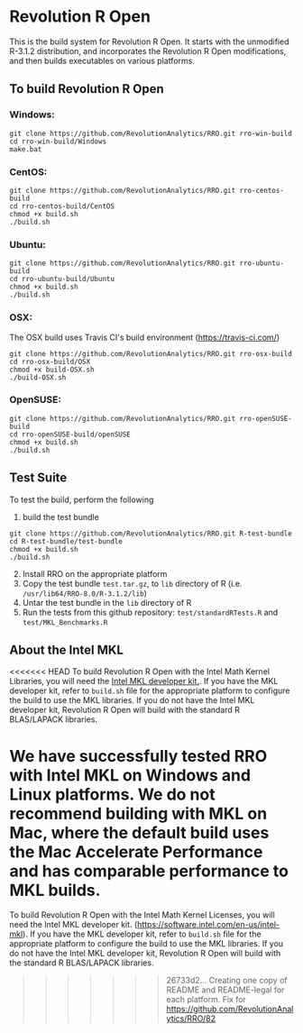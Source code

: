 # Revolution R Open

This is the build system for Revolution R Open. It starts with the unmodified R-3.1.2 distribution, and incorporates the Revolution R Open modifications, and then builds executables on various platforms.

## To build Revolution R Open

### Windows:

```
git clone https://github.com/RevolutionAnalytics/RRO.git rro-win-build
cd rro-win-build/Windows
make.bat
```

### CentOS:

```
git clone https://github.com/RevolutionAnalytics/RRO.git rro-centos-build
cd rro-centos-build/CentOS
chmod +x build.sh
./build.sh
```

### Ubuntu:

```
git clone https://github.com/RevolutionAnalytics/RRO.git rro-ubuntu-build
cd rro-ubuntu-build/Ubuntu
chmod +x build.sh
./build.sh
```

### OSX:

The OSX build uses Travis CI's build environment (https://travis-ci.com/)

```
git clone https://github.com/RevolutionAnalytics/RRO.git rro-osx-build
cd rro-osx-build/OSX
chmod +x build-OSX.sh
./build-OSX.sh
```

### OpenSUSE:

```
git clone https://github.com/RevolutionAnalytics/RRO.git rro-openSUSE-build
cd rro-openSUSE-build/openSUSE
chmod +x build.sh
./build.sh
```

## Test Suite

To test the build, perform the following

1. build the test bundle

  ```
  git clone https://github.com/RevolutionAnalytics/RRO.git R-test-bundle
  cd R-test-bundle/test-bundle
  chmod +x build.sh
  ./build.sh
  ```
2. Install RRO on the appropriate platform
3. Copy the test bundle `test.tar.gz`, to `lib` directory of R (i.e. `/usr/lib64/RRO-8.0/R-3.1.2/lib`)
4. Untar the test bundle in the `lib` directory of R
5. Run the tests from this github repository: `test/standardRTests.R` and `test/MKL_Benchmarks.R`


## About the Intel MKL

<<<<<<< HEAD
To build Revolution R Open with the Intel Math Kernel Libraries, you will need the [Intel MKL developer kit.](https://software.intel.com/en-us/intel-mkl).
If you have the MKL developer kit, refer to `build.sh` file for the appropriate platform to configure the build to use the MKL libraries. 
If you do not have the Intel MKL developer kit, Revolution R Open will build with the standard R BLAS/LAPACK libraries.

We have successfully tested RRO with Intel MKL on Windows and Linux platforms. We do not recommend building with MKL on Mac, where the default build uses the Mac Accelerate Performance and has comparable performance to MKL builds.
=======
To build Revolution R Open with the Intel Math Kernel Licenses, you will need the Intel MKL developer kit. (https://software.intel.com/en-us/intel-mkl). If you have the MKL developer kit, refer to `build.sh` file for the appropriate platform to configure the build to use the MKL libraries. If you do not have the Intel MKL developer kit, Revolution R Open will build with the standard R BLAS/LAPACK libraries.
>>>>>>> 26733d2... Creating one copy of README and README-legal for each platform. Fix for https://github.com/RevolutionAnalytics/RRO/82
